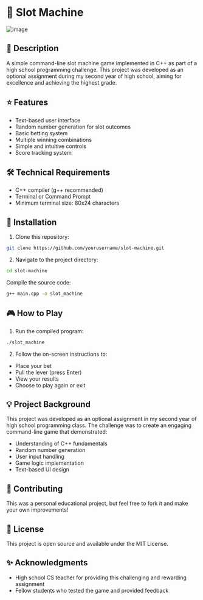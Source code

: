 # 🎰 Slot Machine
![image](https://github.com/user-attachments/assets/3b428bd3-1763-4641-9d4c-c9c76fb53605)

## 📝 Description
A simple command-line slot machine game implemented in C++ as part of a high school programming challenge. This project was developed as an optional assignment during my second year of high school, aiming for excellence and achieving the highest grade.
## ⭐ Features

- Text-based user interface
- Random number generation for slot outcomes
- Basic betting system
- Multiple winning combinations
- Simple and intuitive controls
- Score tracking system

## 🛠️ Technical Requirements

- C++ compiler (g++ recommended)
- Terminal or Command Prompt
- Minimum terminal size: 80x24 characters

## 🚀 Installation

1. Clone this repository:
```bash
git clone https://github.com/yourusername/slot-machine.git
```
2. Navigate to the project directory:
```bash
cd slot-machine
```
Compile the source code:
```bash
g++ main.cpp -o slot_machine
```

## 🎮 How to Play

1. Run the compiled program:
```bash
./slot_machine
```
2. Follow the on-screen instructions to:

- Place your bet
- Pull the lever (press Enter)
- View your results
- Choose to play again or exit

## 💡 Project Background
This project was developed as an optional assignment in my second year of high school programming class. The challenge was to create an engaging command-line game that demonstrated:

- Understanding of C++ fundamentals
- Random number generation
- User input handling
- Game logic implementation
- Text-based UI design

## 🤝 Contributing
This was a personal educational project, but feel free to fork it and make your own improvements!
## 📜 License
This project is open source and available under the MIT License.
## ✨ Acknowledgments
- High school CS teacher for providing this challenging and rewarding assignment
- Fellow students who tested the game and provided feedback
